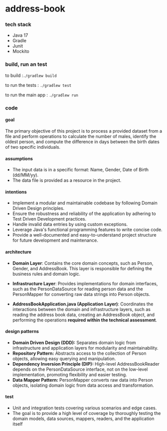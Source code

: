 # address-book

### tech stack
- Java 17
- Gradle
- Junit
- Mockito

### build, run an test 

to build :`./gradlew build`

to run the tests : `./gradlew test`

to run the main app : `./gradlew run`

### code

#### goal
The primary objective of this project is to process a provided dataset from a file and perform operations to calculate the number of males, identify the oldest person, and compute the difference in days between the birth dates of two specific individuals.

#### assumptions
- The input data is in a specific format: Name, Gender, Date of Birth (dd/MM/yy).
- The data file is provided as a resource in the project.

#### intentions
- Implement a modular and maintainable codebase by following Domain Driven Design principles.
- Ensure the robustness and reliability of the application by adhering to Test Driven Development practices.
- Handle invalid data entries  by using custom exceptions.
- Leverage Java's functional programming features to write concise code.
- Provide a well-documented and easy-to-understand project structure for future development and maintenance.

#### architecture

- **Domain Layer**: Contains the core domain concepts, such as Person, Gender, and AddressBook. This layer is responsible for defining the business rules and domain logic.

- **Infrastructure Layer**: Provides implementations for domain interfaces, such as the PersonDataSource for reading person data and the PersonMapper for converting raw data strings into Person objects.

- **AddressBookApplication.java (Application Layer)**: Coordinates the interactions between the domain and infrastructure layers, such as reading the address book data, creating an AddressBook object, and performing the operations **required within the technical assessment**.

#### design patterns

- **Domain Driven Design (DDD):** Separates domain logic from infrastructure and application layers for modularity and maintainability.
- **Repository Pattern:** Abstracts access to the collection of Person objects, allowing easy querying and manipulation.
- **Dependency Inversion Principle (DIP):** High-level AddressBookReader depends on the PersonDataSource interface, not on the low-level implementation, promoting flexibility and easier testing.
- **Data Mapper Pattern:** PersonMapper converts raw data into Person objects, isolating domain logic from data access and transformation.

#### test
- Unit and integration tests covering various scenarios and edge cases.
- The goal is to provide a high level of coverage by thoroughly testing the domain models, data sources, mappers, readers, and the application itself 

